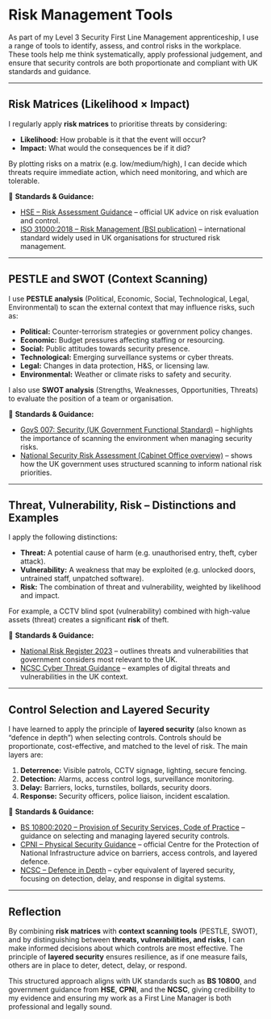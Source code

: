 # Risk Management Tools

As part of my Level 3 Security First Line Management apprenticeship, I use a range of tools to identify, assess, and control risks in the workplace. These tools help me think systematically, apply professional judgement, and ensure that security controls are both proportionate and compliant with UK standards and guidance.  

---

## Risk Matrices (Likelihood × Impact)

I regularly apply **risk matrices** to prioritise threats by considering:  
- **Likelihood:** How probable is it that the event will occur?  
- **Impact:** What would the consequences be if it did?  

By plotting risks on a matrix (e.g. low/medium/high), I can decide which threats require immediate action, which need monitoring, and which are tolerable.  

📖 **Standards & Guidance:**  
- [HSE – Risk Assessment Guidance](https://www.hse.gov.uk/risk/controlling-risks.htm) – official UK advice on risk evaluation and control.  
- [ISO 31000:2018 – Risk Management (BSI publication)](https://knowledge.bsigroup.com/products/risk-management-guidelines-iso-31000-2018) – international standard widely used in UK organisations for structured risk management.  

---

## PESTLE and SWOT (Context Scanning)

I use **PESTLE analysis** (Political, Economic, Social, Technological, Legal, Environmental) to scan the external context that may influence risks, such as:  
- **Political:** Counter-terrorism strategies or government policy changes.  
- **Economic:** Budget pressures affecting staffing or resourcing.  
- **Social:** Public attitudes towards security presence.  
- **Technological:** Emerging surveillance systems or cyber threats.  
- **Legal:** Changes in data protection, H&S, or licensing law.  
- **Environmental:** Weather or climate risks to safety and security.  

I also use **SWOT analysis** (Strengths, Weaknesses, Opportunities, Threats) to evaluate the position of a team or organisation.  

📖 **Standards & Guidance:**  
- [GovS 007: Security (UK Government Functional Standard)](https://assets.publishing.service.gov.uk/media/613a195bd3bf7f05b694d647/GovS_007-_Security.pdf) – highlights the importance of scanning the environment when managing security risks.  
- [National Security Risk Assessment (Cabinet Office overview)](https://www.gov.uk/government/publications/national-security-risk-assessment-nsra) – shows how the UK government uses structured scanning to inform national risk priorities.  

---

## Threat, Vulnerability, Risk – Distinctions and Examples

I apply the following distinctions:  
- **Threat:** A potential cause of harm (e.g. unauthorised entry, theft, cyber attack).  
- **Vulnerability:** A weakness that may be exploited (e.g. unlocked doors, untrained staff, unpatched software).  
- **Risk:** The combination of threat and vulnerability, weighted by likelihood and impact.  

For example, a CCTV blind spot (vulnerability) combined with high-value assets (threat) creates a significant **risk** of theft.  

📖 **Standards & Guidance:**  
- [National Risk Register 2023](https://www.gov.uk/government/publications/national-risk-register-2023) – outlines threats and vulnerabilities that government considers most relevant to the UK.  
- [NCSC Cyber Threat Guidance](https://www.ncsc.gov.uk/section/guidance-category/threats) – examples of digital threats and vulnerabilities in the UK context.  

---

## Control Selection and Layered Security

I have learned to apply the principle of **layered security** (also known as “defence in depth”) when selecting controls. Controls should be proportionate, cost-effective, and matched to the level of risk. The main layers are:

1. **Deterrence:** Visible patrols, CCTV signage, lighting, secure fencing.  
2. **Detection:** Alarms, access control logs, surveillance monitoring.  
3. **Delay:** Barriers, locks, turnstiles, bollards, security doors.  
4. **Response:** Security officers, police liaison, incident escalation.  

📖 **Standards & Guidance:**  
- [BS 10800:2020 – Provision of Security Services, Code of Practice](https://knowledge.bsigroup.com/products/provision-of-security-services-code-of-practice) – guidance on selecting and managing layered security controls.  
- [CPNI – Physical Security Guidance](https://www.cpni.gov.uk/physical-security) – official Centre for the Protection of National Infrastructure advice on barriers, access controls, and layered defence.  
- [NCSC – Defence in Depth](https://www.ncsc.gov.uk/collection/10-steps/defence-in-depth) – cyber equivalent of layered security, focusing on detection, delay, and response in digital systems.  

---

## Reflection

By combining **risk matrices** with **context scanning tools** (PESTLE, SWOT), and by distinguishing between **threats, vulnerabilities, and risks**, I can make informed decisions about which controls are most effective. The principle of **layered security** ensures resilience, as if one measure fails, others are in place to deter, detect, delay, or respond.  

This structured approach aligns with UK standards such as **BS 10800**, and government guidance from **HSE**, **CPNI**, and the **NCSC**, giving credibility to my evidence and ensuring my work as a First Line Manager is both professional and legally sound.
